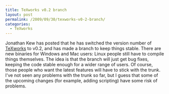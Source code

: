 ```yaml
---
title: TeXworks v0.2 branch
layout: post
permalink: /2009/09/30/texworks-v0-2-branch/
categories:
  - TeXworks
---
```

Jonathan Kew has posted that he has switched the version number of [TeXworks](http://www.texworks.org) to v0.2, and has made a branch to keep things stable. There are new binaries for Windows and Mac users: Linux people still have to compile things themselves. The idea is that the branch will just get bug fixes, keeping the code stable enough for a wider range of users. Of course, those people who want the latest features will have to stick with the trunk. I've not seen any problems with the trunk so far, but I guess that some of the upcoming changes (for example, adding scripting) have some risk of problems.
